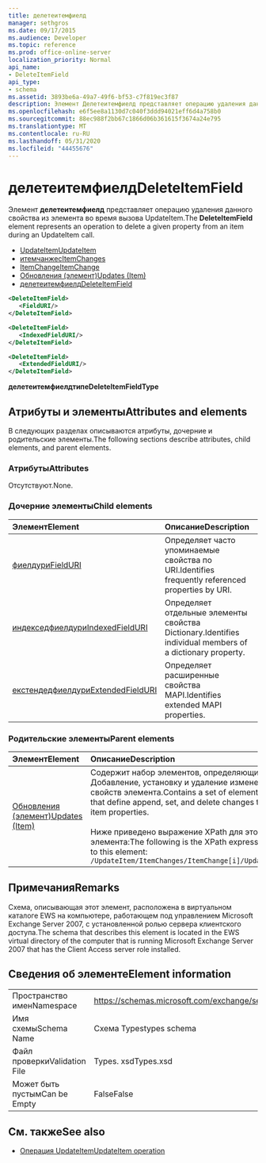 ```yaml
---
title: делетеитемфиелд
manager: sethgros
ms.date: 09/17/2015
ms.audience: Developer
ms.topic: reference
ms.prod: office-online-server
localization_priority: Normal
api_name:
- DeleteItemField
api_type:
- schema
ms.assetid: 3893be6a-49a7-49f6-bf53-c7f819ec3f87
description: Элемент Делетеитемфиелд представляет операцию удаления данного свойства из элемента во время вызова UpdateItem.
ms.openlocfilehash: e6f5ee8a1130d7c040f3ddd94021eff6d4a758b0
ms.sourcegitcommit: 88ec988f2bb67c1866d06b361615f3674a24e795
ms.translationtype: MT
ms.contentlocale: ru-RU
ms.lasthandoff: 05/31/2020
ms.locfileid: "44455676"
---
```

# <a name="deleteitemfield"></a><span data-ttu-id="bc282-103">делетеитемфиелд</span><span class="sxs-lookup"><span data-stu-id="bc282-103">DeleteItemField</span></span>

<span data-ttu-id="bc282-104">Элемент **делетеитемфиелд** представляет операцию удаления данного свойства из элемента во время вызова UpdateItem.</span><span class="sxs-lookup"><span data-stu-id="bc282-104">The **DeleteItemField** element represents an operation to delete a given property from an item during an UpdateItem call.</span></span> 
 
- [<span data-ttu-id="bc282-105">UpdateItem</span><span class="sxs-lookup"><span data-stu-id="bc282-105">UpdateItem</span></span>](updateitem.md)  
- [<span data-ttu-id="bc282-106">итемчанжес</span><span class="sxs-lookup"><span data-stu-id="bc282-106">ItemChanges</span></span>](itemchanges.md) 
- [<span data-ttu-id="bc282-107">ItemChange</span><span class="sxs-lookup"><span data-stu-id="bc282-107">ItemChange</span></span>](itemchange.md) 
- [<span data-ttu-id="bc282-108">Обновления (элемент)</span><span class="sxs-lookup"><span data-stu-id="bc282-108">Updates (Item)</span></span>](updates-item.md) 
- [<span data-ttu-id="bc282-109">делетеитемфиелд</span><span class="sxs-lookup"><span data-stu-id="bc282-109">DeleteItemField</span></span>](deleteitemfield.md)
  
```xml
<DeleteItemField>
   <FieldURI/>
</DeleteItemField>
```

```xml
<DeleteItemField>
   <IndexedFieldURI/> 
</DeleteItemField>
```

```xml
<DeleteItemField>
   <ExtendedFieldURI/>
</DeleteItemField>
```

<span data-ttu-id="bc282-110">**делетеитемфиелдтипе**</span><span class="sxs-lookup"><span data-stu-id="bc282-110">**DeleteItemFieldType**</span></span>

## <a name="attributes-and-elements"></a><span data-ttu-id="bc282-111">Атрибуты и элементы</span><span class="sxs-lookup"><span data-stu-id="bc282-111">Attributes and elements</span></span>

<span data-ttu-id="bc282-112">В следующих разделах описываются атрибуты, дочерние и родительские элементы.</span><span class="sxs-lookup"><span data-stu-id="bc282-112">The following sections describe attributes, child elements, and parent elements.</span></span>
  
### <a name="attributes"></a><span data-ttu-id="bc282-113">Атрибуты</span><span class="sxs-lookup"><span data-stu-id="bc282-113">Attributes</span></span>

<span data-ttu-id="bc282-114">Отсутствуют.</span><span class="sxs-lookup"><span data-stu-id="bc282-114">None.</span></span>
  
### <a name="child-elements"></a><span data-ttu-id="bc282-115">Дочерние элементы</span><span class="sxs-lookup"><span data-stu-id="bc282-115">Child elements</span></span>

|<span data-ttu-id="bc282-116">**Элемент**</span><span class="sxs-lookup"><span data-stu-id="bc282-116">**Element**</span></span>|<span data-ttu-id="bc282-117">**Описание**</span><span class="sxs-lookup"><span data-stu-id="bc282-117">**Description**</span></span>|
|:-----|:-----|
|[<span data-ttu-id="bc282-118">фиелдури</span><span class="sxs-lookup"><span data-stu-id="bc282-118">FieldURI</span></span>](fielduri.md) <br/> |<span data-ttu-id="bc282-119">Определяет часто упоминаемые свойства по URI.</span><span class="sxs-lookup"><span data-stu-id="bc282-119">Identifies frequently referenced properties by URI.</span></span>  <br/> |
|[<span data-ttu-id="bc282-120">индекседфиелдури</span><span class="sxs-lookup"><span data-stu-id="bc282-120">IndexedFieldURI</span></span>](indexedfielduri.md) <br/> |<span data-ttu-id="bc282-121">Определяет отдельные элементы свойства Dictionary.</span><span class="sxs-lookup"><span data-stu-id="bc282-121">Identifies individual members of a dictionary property.</span></span>  <br/> |
|[<span data-ttu-id="bc282-122">екстендедфиелдури</span><span class="sxs-lookup"><span data-stu-id="bc282-122">ExtendedFieldURI</span></span>](extendedfielduri.md) <br/> |<span data-ttu-id="bc282-123">Определяет расширенные свойства MAPI.</span><span class="sxs-lookup"><span data-stu-id="bc282-123">Identifies extended MAPI properties.</span></span>  <br/> |
   
### <a name="parent-elements"></a><span data-ttu-id="bc282-124">Родительские элементы</span><span class="sxs-lookup"><span data-stu-id="bc282-124">Parent elements</span></span>

|<span data-ttu-id="bc282-125">**Элемент**</span><span class="sxs-lookup"><span data-stu-id="bc282-125">**Element**</span></span>|<span data-ttu-id="bc282-126">**Описание**</span><span class="sxs-lookup"><span data-stu-id="bc282-126">**Description**</span></span>|
|:-----|:-----|
|[<span data-ttu-id="bc282-127">Обновления (элемент)</span><span class="sxs-lookup"><span data-stu-id="bc282-127">Updates (Item)</span></span>](updates-item.md) <br/> |<span data-ttu-id="bc282-128">Содержит набор элементов, определяющих Добавление, установку и удаление изменений свойств элемента.</span><span class="sxs-lookup"><span data-stu-id="bc282-128">Contains a set of elements that define append, set, and delete changes to item properties.</span></span>  <br/><br/><span data-ttu-id="bc282-129">Ниже приведено выражение XPath для этого элемента:</span><span class="sxs-lookup"><span data-stu-id="bc282-129">The following is the XPath expression to this element:</span></span><br/>`/UpdateItem/ItemChanges/ItemChange[i]/Updates` <br/> |
   
## <a name="remarks"></a><span data-ttu-id="bc282-130">Примечания</span><span class="sxs-lookup"><span data-stu-id="bc282-130">Remarks</span></span>

<span data-ttu-id="bc282-131">Схема, описывающая этот элемент, расположена в виртуальном каталоге EWS на компьютере, работающем под управлением Microsoft Exchange Server 2007, с установленной ролью сервера клиентского доступа.</span><span class="sxs-lookup"><span data-stu-id="bc282-131">The schema that describes this element is located in the EWS virtual directory of the computer that is running Microsoft Exchange Server 2007 that has the Client Access server role installed.</span></span>
  
## <a name="element-information"></a><span data-ttu-id="bc282-132">Сведения об элементе</span><span class="sxs-lookup"><span data-stu-id="bc282-132">Element information</span></span>

|||
|:-----|:-----|
|<span data-ttu-id="bc282-133">Пространство имен</span><span class="sxs-lookup"><span data-stu-id="bc282-133">Namespace</span></span>  <br/> |https://schemas.microsoft.com/exchange/services/2006/types  <br/> |
|<span data-ttu-id="bc282-134">Имя схемы</span><span class="sxs-lookup"><span data-stu-id="bc282-134">Schema Name</span></span>  <br/> |<span data-ttu-id="bc282-135">Схема Types</span><span class="sxs-lookup"><span data-stu-id="bc282-135">types schema</span></span>  <br/> |
|<span data-ttu-id="bc282-136">Файл проверки</span><span class="sxs-lookup"><span data-stu-id="bc282-136">Validation File</span></span>  <br/> |<span data-ttu-id="bc282-137">Types. xsd</span><span class="sxs-lookup"><span data-stu-id="bc282-137">Types.xsd</span></span>  <br/> |
|<span data-ttu-id="bc282-138">Может быть пустым</span><span class="sxs-lookup"><span data-stu-id="bc282-138">Can be Empty</span></span>  <br/> |<span data-ttu-id="bc282-139">False</span><span class="sxs-lookup"><span data-stu-id="bc282-139">False</span></span>  <br/> |
   
## <a name="see-also"></a><span data-ttu-id="bc282-140">См. также</span><span class="sxs-lookup"><span data-stu-id="bc282-140">See also</span></span>

- [<span data-ttu-id="bc282-141">Операция UpdateItem</span><span class="sxs-lookup"><span data-stu-id="bc282-141">UpdateItem operation</span></span>](updateitem-operation.md)

